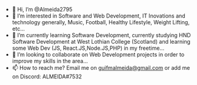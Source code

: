 - 👋 Hi, I’m @Almeida2795
- 👀 I’m interested in Software and Web Development, IT Inovations and technology generally, Music, Football, Healthy Lifestyle, Weight Lifting, etc...
- 🌱 I’m currently learning Software Development, currently studying HND Software Development at West Lothian College (Scotland) and learning some Web Dev (JS, React.JS,Node.JS,PHP) in my freetime...
- 💞️ I’m looking to collaborate on Web Development projects in order to improve my skills in the area...
- 📫 How to reach me? Email me on guifmalmeida@gmail.com or add me on Discord: ALMEIDA#7532

<!---
Almeida2795/Almeida2795 is a ✨ special ✨ repository because its `README.md` (this file) appears on your GitHub profile.
You can click the Preview link to take a look at your changes.
--->
